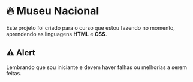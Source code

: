 # 🔥 Museu Nacional

Este projeto foi criado para o curso que estou fazendo no momento, aprendendo as linguagens **HTML** e **CSS**.

## ⚠️ Alert

Lembrando que sou iniciante e devem haver falhas ou melhorias a serem feitas.
